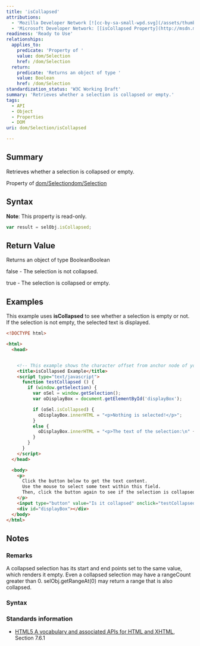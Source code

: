 ```yaml
---
title: 'isCollapsed'
attributions:
  - 'Mozilla Developer Network [![cc-by-sa-small-wpd.svg](/assets/thumb/8/8c/cc-by-sa-small-wpd.svg/120px-cc-by-sa-small-wpd.svg.png)](http://creativecommons.org/licenses/by-sa/3.0/us/): [[Selection.isCollapsed](https://developer.mozilla.org/en-US/docs/Web/API/Selection.isCollapsed) Article]'
  - 'Microsoft Developer Network: [[isCollapsed Property](http://msdn.microsoft.com/en-us/library/ie/ff974692(v=vs.85).aspx) Article]'
readiness: 'Ready to Use'
relationships:
  applies_to:
    predicate: 'Property of '
    value: dom/Selection
    href: /dom/Selection
  return:
    predicate: 'Returns an object of type '
    value: Boolean
    href: /dom/Selection
standardization_status: 'W3C Working Draft'
summary: 'Retrieves whether a selection is collapsed or empty.'
tags:
  - API
  - Object
  - Properties
  - DOM
uri: dom/Selection/isCollapsed

---
```

## Summary

Retrieves whether a selection is collapsed or empty.

Property of [dom/Selection](/dom/Selection)[dom/Selection](/dom/Selection)

## Syntax

**Note**: This property is read-only.

``` js
var result = selObj.isCollapsed;
```

## Return Value

Returns an object of type BooleanBoolean

false - The selection is not collapsed.

true - The selection is collapsed or empty.

## Examples

This example uses **isCollapsed** to see whether a selection is empty or not. If the selection is not empty, the selected text is displayed.

``` html
<!DOCTYPE html>

<html>
  <head>


    <!-- This example shows the character offset from anchor node of your selection. -->
    <title>isCollapsed Example</title>
    <script type="text/javascript">
      function testCollapsed () {
        if (window.getSelection) {
          var oSel = window.getSelection();
          var oDisplayBox = document.getElementById('displayBox');

          if (oSel.isCollapsed) {
            oDisplayBox.innerHTML = "<p>Nothing is selected!</p>";
          }
          else {
            oDisplayBox.innerHTML = "<p>The text of the selection:\n" + oSel.toString() + "</p>";
          }
        }
      }
    </script>
  </head>

  <body>
    <p>
      Click the button below to get the text content.
      Use the mouse to select some text within this field.
      Then, click the button again to see if the selection is collapsed.
    </p>
    <input type="button" value="Is it collapsed" onclick="testCollapsed()" />
    <div id="displayBox"></div>
  </body>
</html>
```

## Notes

### Remarks

A collapsed selection has its start and end points set to the same value, which renders it empty. Even a collapsed selection may have a rangeCount greater than 0. selObj.getRangeAt(0) may return a range that is also collapsed.

### Syntax

### Standards information

-   [HTML5 A vocabulary and associated APIs for HTML and XHTML](http://go.microsoft.com/fwlink/p/?linkid=221374), Section 7.6.1
